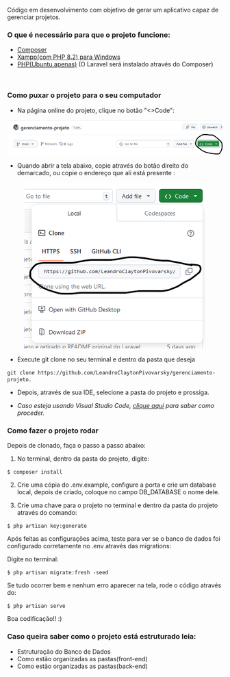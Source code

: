Código em desenvolvimento com objetivo de gerar um aplicativo capaz de gerenciar projetos.


<h3>O que é necessário para que o projeto funcione:</h3>

- <a href="https://getcomposer.org/download/">Composer</a>
- <a href="https://sourceforge.net/projects/xampp/files/">Xampp(com PHP 8.2) para Windows</a>
- <a href = "https://ubuntu.com/server/docs/how-to-install-and-configure-php"> PHP(Ubuntu apenas)</a>
(O Laravel será instalado através do Composer)

<br/>

<h3>Como puxar o projeto para o seu computador</h3>

- Na página online do projeto, clique no botão "<>Code":
<p align = center><img src= "./thingsForReadme/img/clonegit.png"></p>

- Quando abrir a tela abaixo, copie através do botão direito do demarcado, ou copie o endereço que ali está presente :
<div align = center><img src= "./thingsForReadme/img/clonegit1.png"></div>

- Execute git clone no seu terminal e dentro da pasta que deseja

```
git clone https://github.com/LeandroClaytonPivovarsky/gerenciamento-projeto.
```

- Depois, através de sua IDE, selecione a pasta do projeto e prossiga.

- _Caso esteja usando Visual Studio Code, <a href="./thingsForReadme/VSCodeTutorial.md">clique aqui</a> para saber como proceder._


<h3>Como fazer o projeto rodar</h3>


Depois de clonado, faça o passo a passo abaixo:

1. No terminal, dentro da pasta do projeto, digite:


```
$ composer install
```

2. Crie uma cópia do .env.example, configure a porta e <a>crie um database local</a>, depois de criado, coloque no campo DB_DATABASE o nome dele.

3. Crie uma chave para o projeto no terminal e dentro da pasta do projeto através do comando:

```
$ php artisan key:generate
```

Após feitas as configurações acima, teste para ver se o banco de dados foi configurado corretamente no .env através das migrations:

Digite no terminal:

```
$ php artisan migrate:fresh -seed
```

Se tudo ocorrer bem e nenhum erro aparecer na tela, rode o código  através do:

```
$ php artisan serve
```
Boa codificação!! :)

<h3>Caso queira saber como o projeto está estruturado leia:</h3>

- <a>Estruturação do Banco de Dados</a>
- <a>Como estão organizadas as pastas(front-end)</a>
- <a>Como estão organizadas as pastas(back-end)</a>

